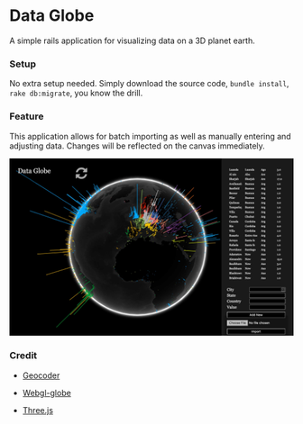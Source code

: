 # Data Globe

A simple rails application for visualizing data on a 3D planet earth. 

### Setup

No extra setup needed. Simply download the source code, `bundle install`, `rake db:migrate`, you know the drill.

### Feature

This application allows for batch importing as well as manually entering and adjusting data. Changes will be reflected on the canvas immediately.

![screenshot](https://github.com/marwei/data-globe/blob/master/screenshot/screenshot.jpg)

### Credit

* [Geocoder](https://github.com/alexreisner/geocoder)

* [Webgl-globe](https://github.com/dataarts/webgl-globe)

* [Three.js](https://github.com/mrdoob/three.js/)